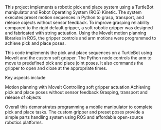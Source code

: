 This project implements a robotic pick and place system using a TurtleBot manipulator and Robot Operating System (ROS) Kinetic.
The system executes preset motion sequences in Python to grasp, transport, and release objects without sensor feedback. 
To improve grasping reliability compared to the rigid default gripper, a soft robotic gripper was designed and fabricated with string actuation. Using the MoveIt motion planning libraries in ROS, the gripper controls and arm motions were programmed to achieve pick and place poses.

This code implements the pick and place sequences on a TurtleBot using MoveIt and the custom soft gripper.
The Python node controls the arm to move to predefined pick and place joint poses. It also commands the gripper to open and close at the appropriate times.

 Key aspects include:

Motion planning with MoveIt
Controlling soft gripper actuation
Achieving pick and place poses without sensor feedback
Grasping, transport and release of objects

Overall this demonstrates programming a mobile manipulator to complete pick and place tasks. 
The custom gripper and preset poses provide a simple parts handling system using ROS and affordable open-source robotics platforms.
